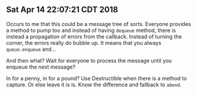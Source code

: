 ## Sat Apr 14 22:07:21 CDT 2018

Occurs to me that this could be a message tree of sorts. Everyone provides a
method to pump too and instead of having `dequeue` method, there is instead a
propagation of errors from the callback. Instead of turning the corner, the
errors really do bubble up. It means that you always `queue.enqueue` and…

And then what? Wait for everyone to process the message until you enqueue the
next message?

In for a penny, in for a pound? Use Destructible when there is a method to
capture. Or else leave it is is. Know the difference and fallback to `abend`.
